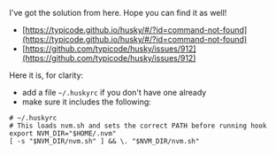 I've got the solution from here. Hope you can find it as well!

-   [https://typicode.github.io/husky/#/?id=command-not-found](https://typicode.github.io/husky/#/?id=command-not-found)
-   [https://github.com/typicode/husky/issues/912](https://github.com/typicode/husky/issues/912)

Here it is, for clarity:

-   add a file `~/.huskyrc` if you don't have one already
-   make sure it includes the following:

```
# ~/.huskyrc
# This loads nvm.sh and sets the correct PATH before running hook
export NVM_DIR="$HOME/.nvm"
[ -s "$NVM_DIR/nvm.sh" ] && \. "$NVM_DIR/nvm.sh"
```
